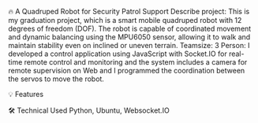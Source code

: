 🔥 A Quadruped Robot for Security Patrol Support
Describe project: This is my graduation project, which is a smart mobile quadruped robot with 12 degrees of freedom (DOF). The robot is capable of coordinated movement and dynamic balancing using the MPU6050 sensor, allowing it to walk and maintain stability even on inclined or uneven terrain.
Teamsize: 3 
Person: I developed a control application using JavaScript with Socket.IO for real-time remote control and monitoring and the system includes a camera for remote supervision on Web and I programmed the coordination between the servos to move the robot.

💡 Features
   
🛠️ Technical Used
    Python, Ubuntu, Websocket.IO
